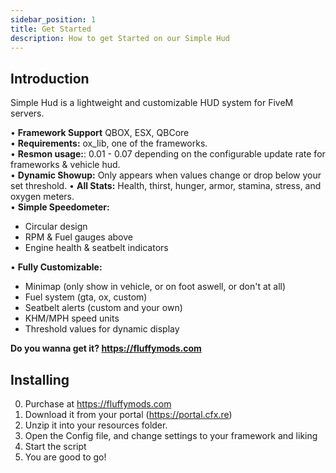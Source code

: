 ```yaml
---
sidebar_position: 1
title: Get Started
description: How to get Started on our Simple Hud
---
```


## Introduction
Simple Hud is a lightweight and customizable HUD system for FiveM servers.

• **Framework Support** QBOX, ESX, QBCore   
• **Requirements:** ox_lib, one of the frameworks.   
• **Resmon usage:**: 0.01 - 0.07 depending on the configurable update rate for frameworks & vehicle hud.  
• **Dynamic Showup:** Only appears when values change or drop below your set threshold.
• **All Stats:** Health, thirst, hunger, armor, stamina, stress, and oxygen meters.  
• **Simple Speedometer:**   
- Circular design  
- RPM & Fuel gauges above  
- Engine health & seatbelt indicators  

• **Fully Customizable:**  
   - Minimap (only show in vehicle, or on foot aswell, or don't at all)
   - Fuel system  (gta, ox, custom)
   - Seatbelt alerts (custom and your own)
   - KHM/MPH speed units
   - Threshold values for dynamic display

**Do you wanna get it? https://fluffymods.com**

## Installing

0. Purchase at https://fluffymods.com
1. Download it from your portal (https://portal.cfx.re)
2. Unzip it into your resources folder.
3. Open the Config file, and change settings to your framework and liking
4. Start the script
5. You are good to go!
